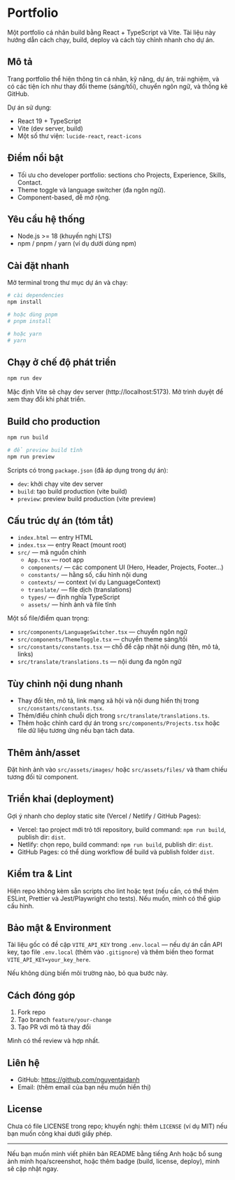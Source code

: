 # Portfolio

Một portfolio cá nhân build bằng React + TypeScript và Vite. Tài liệu này hướng dẫn cách chạy, build, deploy và cách tùy chỉnh nhanh cho dự án.

## Mô tả

Trang portfolio thể hiện thông tin cá nhân, kỹ năng, dự án, trải nghiệm, và có các tiện ích như thay đổi theme (sáng/tối), chuyển ngôn ngữ, và thống kê GitHub.

Dự án sử dụng:
- React 19 + TypeScript
- Vite (dev server, build)
- Một số thư viện: `lucide-react`, `react-icons`

## Điểm nổi bật

- Tối ưu cho developer portfolio: sections cho Projects, Experience, Skills, Contact.
- Theme toggle và language switcher (đa ngôn ngữ).
- Component-based, dễ mở rộng.

## Yêu cầu hệ thống

- Node.js >= 18 (khuyến nghị LTS)
- npm / pnpm / yarn (ví dụ dưới dùng npm)

## Cài đặt nhanh

Mở terminal trong thư mục dự án và chạy:

```bash
# cài dependencies
npm install

# hoặc dùng pnpm
# pnpm install

# hoặc yarn
# yarn
```

## Chạy ở chế độ phát triển

```bash
npm run dev
```

Mặc định Vite sẽ chạy dev server (http://localhost:5173). Mở trình duyệt để xem thay đổi khi phát triển.

## Build cho production

```bash
npm run build

# để preview build tĩnh
npm run preview
```

Scripts có trong `package.json` (đã áp dụng trong dự án):

- `dev`: khởi chạy vite dev server
- `build`: tạo build production (vite build)
- `preview`: preview build production (vite preview)

## Cấu trúc dự án (tóm tắt)

- `index.html` — entry HTML
- `index.tsx` — entry React (mount root)
- `src/` — mã nguồn chính
  - `App.tsx` — root app
  - `components/` — các component UI (Hero, Header, Projects, Footer...)
  - `constants/` — hằng số, cấu hình nội dung
  - `contexts/` — context (ví dụ LanguageContext)
  - `translate/` — file dịch (translations)
  - `types/` — định nghĩa TypeScript
  - `assets/` — hình ảnh và file tĩnh

Một số file/điểm quan trọng:
- `src/components/LanguageSwitcher.tsx` — chuyển ngôn ngữ
- `src/components/ThemeToggle.tsx` — chuyển theme sáng/tối
- `src/constants/constants.tsx` — chỗ để cập nhật nội dung (tên, mô tả, links)
- `src/translate/translations.ts` — nội dung đa ngôn ngữ

## Tùy chỉnh nội dung nhanh

- Thay đổi tên, mô tả, link mạng xã hội và nội dung hiển thị trong `src/constants/constants.tsx`.
- Thêm/điều chỉnh chuỗi dịch trong `src/translate/translations.ts`.
- Thêm hoặc chỉnh card dự án trong `src/components/Projects.tsx` hoặc file dữ liệu tương ứng nếu bạn tách data.

## Thêm ảnh/asset

Đặt hình ảnh vào `src/assets/images/` hoặc `src/assets/files/` và tham chiếu tương đối từ component.

## Triển khai (deployment)

Gợi ý nhanh cho deploy static site (Vercel / Netlify / GitHub Pages):

- Vercel: tạo project mới trỏ tới repository, build command: `npm run build`, publish dir: `dist`.
- Netlify: chọn repo, build command: `npm run build`, publish dir: `dist`.
- GitHub Pages: có thể dùng workflow để build và publish folder `dist`.

## Kiểm tra & Lint

Hiện repo không kèm sẵn scripts cho lint hoặc test (nếu cần, có thể thêm ESLint, Prettier và Jest/Playwright cho tests). Nếu muốn, mình có thể giúp cấu hình.

## Bảo mật & Environment

Tài liệu gốc có đề cập `VITE_API_KEY` trong `.env.local` — nếu dự án cần API key, tạo file `.env.local` (thêm vào `.gitignore`) và thêm biến theo format `VITE_API_KEY=your_key_here`.

Nếu không dùng biến môi trường nào, bỏ qua bước này.

## Cách đóng góp

1. Fork repo
2. Tạo branch `feature/your-change`
3. Tạo PR với mô tả thay đổi

Mình có thể review và hợp nhất.

## Liên hệ

- GitHub: https://github.com/nguyentaidanh
- Email: (thêm email của bạn nếu muốn hiển thị)

## License

Chưa có file LICENSE trong repo; khuyến nghị: thêm `LICENSE` (ví dụ MIT) nếu bạn muốn công khai dưới giấy phép.

---

Nếu bạn muốn mình viết phiên bản README bằng tiếng Anh hoặc bổ sung ảnh minh họa/screenshot, hoặc thêm badge (build, license, deploy), mình sẽ cập nhật ngay.
